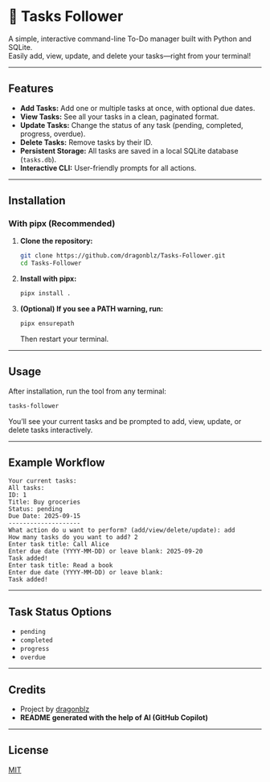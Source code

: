 # 📝 Tasks Follower

A simple, interactive command-line To-Do manager built with Python and SQLite.  
Easily add, view, update, and delete your tasks—right from your terminal!

---

## Features

- **Add Tasks:** Add one or multiple tasks at once, with optional due dates.
- **View Tasks:** See all your tasks in a clean, paginated format.
- **Update Tasks:** Change the status of any task (pending, completed, progress, overdue).
- **Delete Tasks:** Remove tasks by their ID.
- **Persistent Storage:** All tasks are saved in a local SQLite database (`tasks.db`).
- **Interactive CLI:** User-friendly prompts for all actions.

---

## Installation

### With pipx (Recommended)

1. **Clone the repository:**
    ```sh
    git clone https://github.com/dragonblz/Tasks-Follower.git
    cd Tasks-Follower
    ```

2. **Install with pipx:**
    ```sh
    pipx install .
    ```

3. **(Optional) If you see a PATH warning, run:**
    ```sh
    pipx ensurepath
    ```
    Then restart your terminal.

---

## Usage

After installation, run the tool from any terminal:

```sh
tasks-follower
```

You’ll see your current tasks and be prompted to add, view, update, or delete tasks interactively.

---

## Example Workflow

```
Your current tasks:
All tasks:
ID: 1
Title: Buy groceries
Status: pending
Due Date: 2025-09-15
--------------------
What action do u want to perform? (add/view/delete/update): add
How many tasks do you want to add? 2
Enter task title: Call Alice
Enter due date (YYYY-MM-DD) or leave blank: 2025-09-20
Task added!
Enter task title: Read a book
Enter due date (YYYY-MM-DD) or leave blank:
Task added!
```

---

## Task Status Options

- `pending`
- `completed`
- `progress`
- `overdue`

---

## Credits

- Project by [dragonblz](https://github.com/dragonblz)
- **README generated with the help of AI (GitHub Copilot)**

---

## License

[MIT](LICENSE)